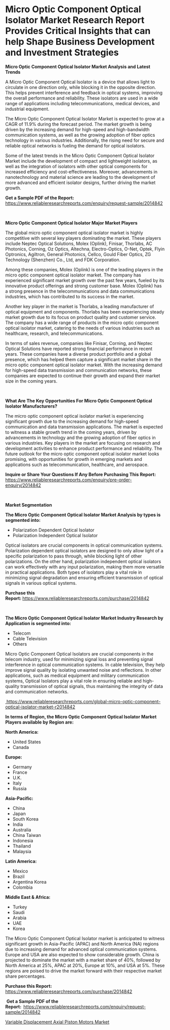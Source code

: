 <p><h1>Micro Optic Component Optical Isolator Market Research Report Provides Critical Insights that can help Shape Business Development and Investment Strategies</h1></p><p><strong>Micro Optic Component Optical Isolator Market Analysis and Latest Trends</strong></p>
<p><p>A Micro Optic Component Optical Isolator is a device that allows light to circulate in one direction only, while blocking it in the opposite direction. This helps prevent interference and feedback in optical systems, improving the overall performance and reliability. These isolators are used in a wide range of applications including telecommunications, medical devices, and industrial equipment.</p><p>The Micro Optic Component Optical Isolator Market is expected to grow at a CAGR of 11.9% during the forecast period. The market growth is being driven by the increasing demand for high-speed and high-bandwidth communication systems, as well as the growing adoption of fiber optics technology in various industries. Additionally, the rising need for secure and reliable optical networks is fueling the demand for optical isolators.</p><p>Some of the latest trends in the Micro Optic Component Optical Isolator Market include the development of compact and lightweight isolators, as well as the integration of isolators with other optical components for increased efficiency and cost-effectiveness. Moreover, advancements in nanotechnology and material science are leading to the development of more advanced and efficient isolator designs, further driving the market growth.</p></p>
<p><strong>Get a Sample PDF of the Report:&nbsp;</strong> <a href="https://www.reliableresearchreports.com/enquiry/request-sample/2014842">https://www.reliableresearchreports.com/enquiry/request-sample/2014842</a></p>
<p>&nbsp;</p>
<p><strong>Micro Optic Component Optical Isolator Major Market Players</strong></p>
<p><p>The global micro optic component optical isolator market is highly competitive with several key players dominating the market. These players include Neptec Optical Solutions, Molex (Oplink), Finisar, Thorlabs, AC Photonics, Corning, Oz Optics, Altechna, Electro-Optics, O-Net, Optek, Flyin Optronics, Agiltron, General Photonics, Cellco, Gould Fiber Optics, ZG Technology (Shenzhen) Co., Ltd, and FDK Corporation.</p><p>Among these companies, Molex (Oplink) is one of the leading players in the micro optic component optical isolator market. The company has experienced significant market growth over the past few years, fueled by its innovative product offerings and strong customer base. Molex (Oplink) has a strong presence in the telecommunications and data communications industries, which has contributed to its success in the market.</p><p>Another key player in the market is Thorlabs, a leading manufacturer of optical equipment and components. Thorlabs has been experiencing steady market growth due to its focus on product quality and customer service. The company has a wide range of products in the micro optic component optical isolator market, catering to the needs of various industries such as healthcare, research, and telecommunications.</p><p>In terms of sales revenue, companies like Finisar, Corning, and Neptec Optical Solutions have reported strong financial performance in recent years. These companies have a diverse product portfolio and a global presence, which has helped them capture a significant market share in the micro optic component optical isolator market. With the increasing demand for high-speed data transmission and communication networks, these companies are expected to continue their growth and expand their market size in the coming years.</p></p>
<p>&nbsp;</p>
<p><strong>What Are The Key Opportunities For Micro Optic Component Optical Isolator Manufacturers?</strong></p>
<p><p>The micro optic component optical isolator market is experiencing significant growth due to the increasing demand for high-speed communication and data transmission applications. The market is expected to witness a stable growth trend in the coming years, driven by advancements in technology and the growing adoption of fiber optics in various industries. Key players in the market are focusing on research and development activities to enhance product performance and reliability. The future outlook for the micro optic component optical isolator market looks promising, with opportunities for growth in emerging markets and applications such as telecommunication, healthcare, and aerospace.</p></p>
<p><strong>Inquire or Share Your Questions If Any Before Purchasing This Report:</strong> <a href="https://www.reliableresearchreports.com/enquiry/pre-order-enquiry/2014842">https://www.reliableresearchreports.com/enquiry/pre-order-enquiry/2014842</a></p>
<p>&nbsp;</p>
<p><strong>Market Segmentation</strong></p>
<p><strong>The Micro Optic Component Optical Isolator Market Analysis by types is segmented into:</strong></p>
<p><ul><li>Polarization Dependent Optical Isolator</li><li>Polarization Independent Optical Isolator</li></ul></p>
<p><p>Optical isolators are crucial components in optical communication systems. Polarization dependent optical isolators are designed to only allow light of a specific polarization to pass through, while blocking light of other polarizations. On the other hand, polarization independent optical isolators can work effectively with any input polarization, making them more versatile in practical applications. Both types of isolators play a vital role in minimizing signal degradation and ensuring efficient transmission of optical signals in various optical systems.</p></p>
<p><strong>Purchase this Report:&nbsp;</strong><a href="https://www.reliableresearchreports.com/purchase/2014842">https://www.reliableresearchreports.com/purchase/2014842</a></p>
<p>&nbsp;</p>
<p><strong>The Micro Optic Component Optical Isolator Market Industry Research by Application is segmented into:</strong></p>
<p><ul><li>Telecom</li><li>Cable Television</li><li>Others</li></ul></p>
<p><p>Micro Optic Component Optical Isolators are crucial components in the telecom industry, used for minimizing signal loss and preventing signal interference in optical communication systems. In cable television, they help improve signal quality by isolating unwanted noise and reflections. In other applications, such as medical equipment and military communication systems, Optical Isolators play a vital role in ensuring reliable and high-quality transmission of optical signals, thus maintaining the integrity of data and communication networks.</p></p>
<p><a href="https://www.reliableresearchreports.com/global-micro-optic-component-optical-isolator-market-r2014842">&nbsp;https://www.reliableresearchreports.com/global-micro-optic-component-optical-isolator-market-r2014842</a></p>
<p><strong>In terms of Region, the Micro Optic Component Optical Isolator Market Players available by Region are:</strong></p>
<p>
    <p> <strong> North America: </strong>
        <ul>
            <li>United States</li>
            <li>Canada</li>
        </ul>
        </p> 
    <p> <strong> Europe: </strong>
        <ul>
            <li>Germany</li>
            <li>France</li>
            <li>U.K.</li>
            <li>Italy</li>
            <li>Russia</li>
        </ul>
        </p> 
    <p> <strong> Asia-Pacific: </strong>
        <ul>
            <li>China</li>
            <li>Japan</li>
            <li>South Korea</li>
            <li>India</li>
            <li>Australia</li>
            <li>China Taiwan</li>
            <li>Indonesia</li>
            <li>Thailand</li>
            <li>Malaysia</li>
        </ul>
        </p> 
    <p> <strong> Latin America: </strong>
        <ul>
            <li>Mexico</li>
            <li>Brazil</li>
            <li>Argentina Korea</li>
            <li>Colombia</li>
        </ul>
        </p> 
    <p> <strong> Middle East & Africa: </strong>
        <ul>
            <li>Turkey</li>
            <li>Saudi</li>
            <li>Arabia</li>
            <li>UAE</li>
            <li>Korea</li>
        </ul>
    </p>
    </p>
<p><p>The Micro Optic Component Optical Isolator market is anticipated to witness significant growth in Asia-Pacific (APAC) and North America (NA) regions due to increasing demand for advanced optical communication systems. Europe and USA are also expected to show considerable growth. China is projected to dominate the market with a market share of 40%, followed by North America at 25%, APAC at 20%, Europe at 10%, and USA at 5%. These regions are poised to drive the market forward with their respective market share percentages.</p></p>
<p><strong>Purchase this Report: </strong><a href="https://www.reliableresearchreports.com/purchase/2014842">https://www.reliableresearchreports.com/purchase/2014842</a></p>
<p>&nbsp;<strong>Get a Sample PDF of the Report:&nbsp;&nbsp;</strong><a href="https://www.reliableresearchreports.com/enquiry/request-sample/2014842">https://www.reliableresearchreports.com/enquiry/request-sample/2014842</a></p>
<p><strong></strong></p>
<p><p><a href="https://github.com/huqhwmcs55/Market-Research-Report-List-1/blob/main/variable-displacement-axial-piston-motors-market.md">Variable Displacement Axial Piston Motors Market</a></p></p>